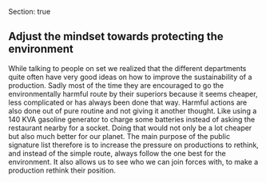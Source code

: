 Section: true

## Adjust the mindset towards protecting the environment

While talking to people on set we realized that the different departments quite often have very good ideas on how to improve the sustainability of a production. Sadly most of the time they are encouraged to go the environmentally harmful route by their superiors because it seems cheaper, less complicated or has always been done that way. Harmful actions are also done out of pure routine and not giving it another thought. Like using a 140 KVA gasoline generator to charge some batteries instead of asking the restaurant nearby for a socket. Doing that would not only be a lot cheaper but also much better for our planet. The main purpose of the public signature list therefore is to increase the pressure on productions to rethink, and instead of the simple route, always follow the one best for the environment. It also allows us to see who we can join forces with, to make a production rethink their position.
